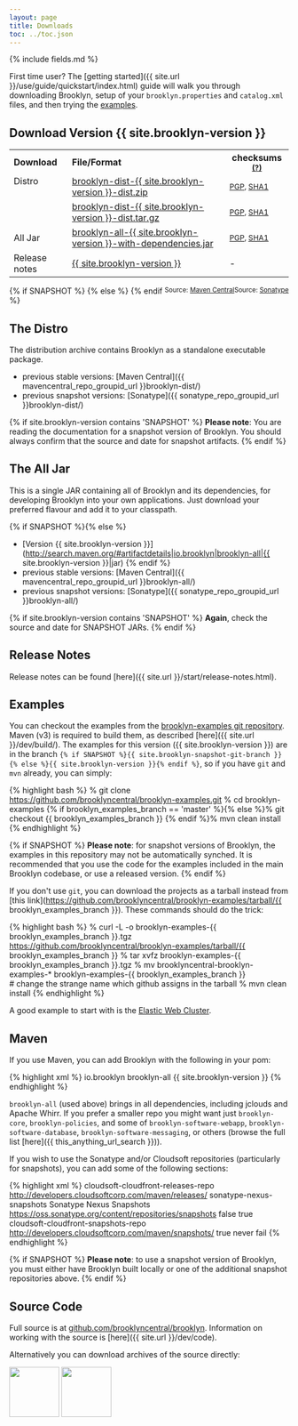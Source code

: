 ```yaml
---
layout: page
title: Downloads
toc: ../toc.json
---
```

{% include fields.md %}

First time user? The [getting started]({{ site.url }}/use/guide/quickstart/index.html) guide will walk you through downloading Brooklyn, setup of your `brooklyn.properties` and `catalog.xml` files, and then trying the [examples](#examples). 

## Download Version {{ site.brooklyn-version }}

<table>
<tr>
	<th style='text-align:left'>Download</th>
	<th style='text-align:left'>File/Format</th>
	<th>checksums <small><a href="/meta/verify.html" title='Instructions on verifying the integrity of your downloads.'>(?)</a></small></th>
</tr>
<tr>
	<td style='text-align:left;vertical-align:top' rowspan='2'>Distro</td>
	<td style='text-align:left'><a href='{{ this_dist_url_zip }}' title='Download ZIP archive'>brooklyn-dist-{{ site.brooklyn-version }}-dist.zip</a></td>
	<td><small><a href='{{ this_dist_url_zip }}.asc'>PGP</a>, <a href='{{ this_dist_url_zip }}.sha1'>SHA1</a></small></td>
</tr>
<tr>
	<td style='text-align:left'><a href='{{ this_dist_url_tgz }}' title='Download TGZ archive'>brooklyn-dist-{{ site.brooklyn-version }}-dist.tar.gz</a></td>
	<td ><small><a href='{{ this_dist_url_tgz }}.asc'>PGP</a>, <a href='{{ this_dist_url_tgz }}.sha1'>SHA1</a></small></td>
</tr>
<tr>
	<td style='text-align:left'>All Jar</td>
	<td style='text-align:left'><a href='{{ this_alljar_url_jar }}' title='Download the ALL JAR'>brooklyn-all-{{ site.brooklyn-version }}-with-dependencies.jar</a></td>
	<td ><small><a href='{{ this_alljar_url_jar }}.asc'>PGP</a>, <a href='{{ this_alljar_url_jar }}.sha1'>SHA1<a/></small></td>
</tr>
<tr>
	<td style='text-align:left'>Release notes</td>
	<td style='text-align:left'><a href='/start/release-notes.html'>{{ site.brooklyn-version }}</a></td>
	<td> - </td>
</tr>
</table>
{% if SNAPSHOT %}
<span style='float:right'><small>Source: <a href='{{ this_anything_url_search }}'>Sonatype</a></small></span>
{% else %}
<span style='float:right'><small>Source: <a href='{{ this_anything_url_search }}'>Maven Central</a></small></span>
{% endif %}

<a name="distro"></a>
## The Distro

The distribution archive contains Brooklyn as a standalone executable package.

* previous stable versions: [Maven Central]({{ mavencentral_repo_groupid_url }}brooklyn-dist/)
* previous snapshot versions: [Sonatype]({{ sonatype_repo_groupid_url }}brooklyn-dist/)

{% if site.brooklyn-version contains 'SNAPSHOT' %} 
**Please note**: You are reading the documentation for a snapshot version of Brooklyn.
You should always confirm that the source and date for snapshot artifacts.
{% endif %}


<a name="alljar"></a>
## The All Jar

This is a single JAR containing all of Brooklyn and its dependencies, for developing Brooklyn into your own applications. Just download your preferred flavour and add it to your classpath.

{% if SNAPSHOT %}{% else %}
* [Version {{ site.brooklyn-version }}](http://search.maven.org/#artifactdetails|io.brooklyn|brooklyn-all|{{ site.brooklyn-version }}|jar) 
{% endif %}
* previous stable versions: [Maven Central]({{ mavencentral_repo_groupid_url }}brooklyn-all/)
* previous snapshot versions: [Sonatype]({{ sonatype_repo_groupid_url }}brooklyn-all/)

{% if site.brooklyn-version contains 'SNAPSHOT' %} 
**Again**, check the source and date for SNAPSHOT JARs.
{% endif %}

## Release Notes

Release notes can be found [here]({{ site.url }}/start/release-notes.html).

<a name="examples"></a>
## Examples

You can checkout the examples from the [brooklyn-examples git repository](http://github.com/brooklyncentral/brooklyn-examples).
Maven (v3) is required to build them, as described [here]({{ site.url }}/dev/build/).
The examples for this version ({{ site.brooklyn-version }}) are in the branch 
`{% if SNAPSHOT %}{{ site.brooklyn-snapshot-git-branch }}{% else %}{{ site.brooklyn-version }}{% endif %}`,
so if you have `git` and `mvn` already, you can simply:

{% highlight bash %}
% git clone https://github.com/brooklyncentral/brooklyn-examples.git
% cd brooklyn-examples
{% if brooklyn_examples_branch == 'master' %}{% else %}% git checkout {{ brooklyn_examples_branch }}
{% endif %}% mvn clean install
{% endhighlight %}

{% if SNAPSHOT %}
**Please note**: for snapshot versions of Brooklyn, 
the examples in this repository may not be automatically synched.
It is recommended that you use the code for the examples included
in the main Brooklyn codebase, or use a released version.
{% endif %}  

If you don't use `git`, you can download the projects as a tarball instead
from [this link](https://github.com/brooklyncentral/brooklyn-examples/tarball/{{ brooklyn_examples_branch }}). 
These commands should do the trick:

{% highlight bash %}
% curl -L -o brooklyn-examples-{{ brooklyn_examples_branch }}.tgz \
     https://github.com/brooklyncentral/brooklyn-examples/tarball/{{ brooklyn_examples_branch }}
% tar xvfz brooklyn-examples-{{ brooklyn_examples_branch }}.tgz
% mv brooklyncentral-brooklyn-examples-* brooklyn-examples-{{ brooklyn_examples_branch }} \
     # change the strange name which github assigns in the tarball
% mvn clean install
{% endhighlight %}

A good example to start with is the [Elastic Web Cluster]({{site.url}}/use/examples/webcluster.html).



<a name="maven"></a>
## Maven

If you use Maven, you can add Brooklyn with the following in your pom:

{% highlight xml %}
    <dependencies>
        <dependency>
            <groupId>io.brooklyn</groupId>
            <artifactId>brooklyn-all</artifactId>
            <version>{{ site.brooklyn-version }}</version>
        </dependency>
    </dependencies>
{% endhighlight %}

`brooklyn-all` (used above) brings in all dependencies, including jclouds and Apache Whirr.
If you prefer a smaller repo you might want just ``brooklyn-core``,  ``brooklyn-policies``, 
and some of ``brooklyn-software-webapp``,  ``brooklyn-software-database``, ``brooklyn-software-messaging``, or others
(browse the full list [here]({{ this_anything_url_search }})).

If you wish to use the Sonatype and/or Cloudsoft repositories (particularly for snapshots),
you can add some of the following sections:

{% highlight xml %}
    <repositories>
        <repository>
            <id>cloudsoft-cloudfront-releases-repo</id>
            <url>http://developers.cloudsoftcorp.com/maven/releases/</url>
        </repository>
        <!-- optional for snapshot versions -->
        <repository>
            <id>sonatype-nexus-snapshots</id>
            <name>Sonatype Nexus Snapshots</name>
            <url>https://oss.sonatype.org/content/repositories/snapshots</url>
            <releases> <enabled>false</enabled> </releases>
            <snapshots> <enabled>true</enabled> </snapshots>
        </repository>
        <repository>
            <id>cloudsoft-cloudfront-snapshots-repo</id>
            <url>http://developers.cloudsoftcorp.com/maven/snapshots/</url>
            <snapshots>
                <enabled>true</enabled>
                <updatePolicy>never</updatePolicy>
                <checksumPolicy>fail</checksumPolicy>
           </snapshots>
         </repository>
    </repositories>
{% endhighlight %}

{% if SNAPSHOT %}
**Please note**: to use a snapshot version of Brooklyn, you must either have Brooklyn built locally
or one of the additional snapshot repositories above.
{% endif %}


<a name="source"></a>
## Source Code

Full source is at [github.com/brooklyncentral/brooklyn](http://github.com/brooklyncentral/brooklyn).
Information on working with the source is [here]({{ site.url }}/dev/code).

Alternatively you can download archives of the source directly:

<a href="https://github.com/brooklyncentral/brooklyn/tarball/master"><img border="0" width="90" src="https://github.com/images/modules/download/tar.png"></a>
<a href="https://github.com/brooklyncentral/brooklyn/zipball/master"><img border="0" width="90" src="https://github.com/images/modules/download/zip.png"></a>


